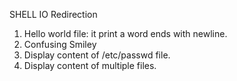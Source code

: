 SHELL IO Redirection
1. Hello world file: it print a word ends with newline.
2. Confusing Smiley 
3. Display content of /etc/passwd file.
4. Display content of multiple files.

